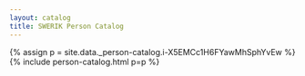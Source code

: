```yaml
---
layout: catalog
title: SWERIK Person Catalog
---
```

{% assign p = site.data._person-catalog.i-X5EMCc1H6FYawMhSphYvEw %}
{% include person-catalog.html p=p %}


